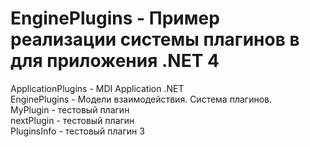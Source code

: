 EnginePlugins - Пример реализации системы плагинов в для приложения .NET 4
=============

ApplicationPlugins	- MDI Application .NET<br>
EnginePlugins	- Модели взаимодействия. Система плагинов.<br>
MyPlugin	- тестовый плагин<br>
nextPlugin - тестовый плагин<br>
PluginsInfo	- тестовый плагин 3<br>
